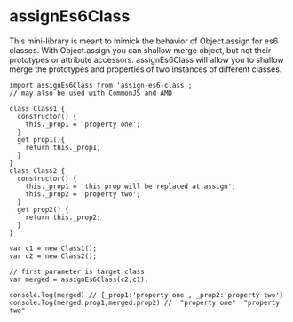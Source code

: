 # assignEs6Class

This mini-library is meant to mimick the behavior of Object.assign for es6 classes. With Object.assign you can shallow merge object, but not their prototypes or attribute accessors. assignEs6Class will allow you to shallow merge the prototypes and properties of two instances of different classes.

```
import assignEs6Class from 'assign-es6-class';
// may also be used with CommonJS and AMD

class Class1 {
  constructor() { 
    this._prop1 = 'property one';
  }
  get prop1(){
    return this._prop1;
  }
}
class Class2 {
  constructor() {
    this._prop1 = 'this prop will be replaced at assign';
    this._prop2 = 'property two';
  }
  get prop2() {
    return this._prop2;
  }
}

var c1 = new Class1();
var c2 = new Class2();

// first parameter is target class
var merged = assignEs6Class(c2,c1);

console.log(merged) // {_prop1:'property one', _prop2:'property two'}
console.log(merged.prop1,merged.prop2) //  "property one"  "property two"  
```

